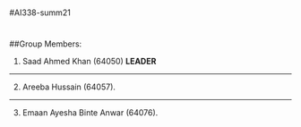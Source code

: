 # 
#AI338-summ21


#
##Group Members:
 
 1) Saad Ahmed Khan (64050)  **LEADER**
 --------------------------
 2) Areeba Hussain (64057). 
 ----------------------------------
 3) Emaan Ayesha Binte Anwar (64076).
																		
																		
